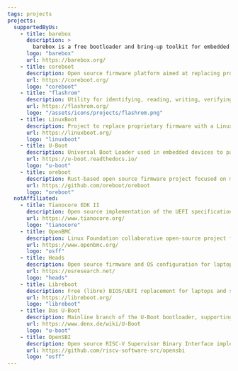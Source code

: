 ```yaml
---
tags: projects
projects:
  supportedByUs:
    - title: barebox
      description: >
        barebox is a free bootloader and bring-up toolkit for embedded systems that focuses on interoperability and compatibility with Linux. Key strengths are Linux-compatible driver frameworks and a UNIX-like environment in the preboot stage.
      logo: "barebox"
      url: https://barebox.org/
    - title: coreboot
      description: Open source firmware platform aimed at replacing proprietary BIOS/UEFI firmware, supporting a wide range of hardware.
      url: https://coreboot.org/
      logo: "coreboot"
    - title: "flashrom"
      description: Utility for identifying, reading, writing, verifying, and erasing flash chips, supporting many chipsets and programmers.
      url: https://flashrom.org/
      logo: "/assets/icons/projects/flashrom.png"
    - title: LinuxBoot
      description: Project to replace proprietary firmware with a Linux kernel and initramfs, improving boot reliability, security, and flexibility.
      url: https://linuxboot.org/
      logo: "linuxboot"
    - title: U-Boot
      description: Universal Boot Loader used in embedded devices to package instructions for booting the device's operating system kernel.
      url: https://u-boot.readthedocs.io/
      logo: "u-boot"
    - title: oreboot
      description: Rust-based open source firmware project focused on minimalism and security, aiming to replace coreboot in some use cases.
      url: https://github.com/oreboot/oreboot
      logo: "oreboot"
  notAffiliated:
    - title: Tianocore EDK II
      description: Open source implementation of the UEFI specification, providing a development environment for UEFI applications and firmware.
      url: https://www.tianocore.org/
      logo: "tianocore"
    - title: OpenBMC
      description: Linux Foundation collaborative open-source project for a BMC (Baseboard Management Controller) firmware stack.
      url: https://www.openbmc.org/
      logo: "osff"
    - title: Heads
      description: Open source firmware and OS configuration for laptops, focusing on security and tamper-evidence.
      url: https://osresearch.net/
      logo: "heads"
    - title: Libreboot
      description: Free (libre) BIOS/UEFI replacement for laptops and servers, based on coreboot, with a focus on freedom and privacy.
      url: https://libreboot.org/
      logo: "libreboot"
    - title: Das U-Boot
      description: Mainline branch of the U-Boot bootloader, supporting a wide range of embedded devices.
      url: https://www.denx.de/wiki/U-Boot
      logo: "u-boot"
    - title: OpenSBI
      description: Open source RISC-V Supervisor Binary Interface implementation, providing runtime services for RISC-V systems.
      url: https://github.com/riscv-software-src/opensbi
      logo: "osff"
---
```

